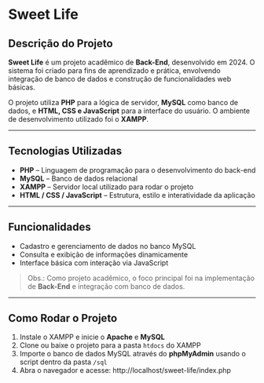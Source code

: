 # Sweet Life

## Descrição do Projeto
**Sweet Life** é um projeto acadêmico de **Back-End**, desenvolvido em 2024. O sistema foi criado para fins de aprendizado e prática, envolvendo integração de banco de dados e construção de funcionalidades web básicas.  

O projeto utiliza **PHP** para a lógica de servidor, **MySQL** como banco de dados, e **HTML, CSS e JavaScript** para a interface do usuário. O ambiente de desenvolvimento utilizado foi o **XAMPP**.

---

## Tecnologias Utilizadas
- **PHP** – Linguagem de programação para o desenvolvimento do back-end  
- **MySQL** – Banco de dados relacional  
- **XAMPP** – Servidor local utilizado para rodar o projeto  
- **HTML / CSS / JavaScript** – Estrutura, estilo e interatividade da aplicação  

---

## Funcionalidades
- Cadastro e gerenciamento de dados no banco MySQL  
- Consulta e exibição de informações dinamicamente  
- Interface básica com interação via JavaScript  

> Obs.: Como projeto acadêmico, o foco principal foi na implementação de **Back-End** e integração com banco de dados.

---

## Como Rodar o Projeto
1. Instale o XAMPP e inicie o **Apache** e **MySQL**  
2. Clone ou baixe o projeto para a pasta `htdocs` do XAMPP  
3. Importe o banco de dados MySQL através do **phpMyAdmin** usando o script dentro da pasta `/sql`  
4. Abra o navegador e acesse: http://localhost/sweet-life/index.php
